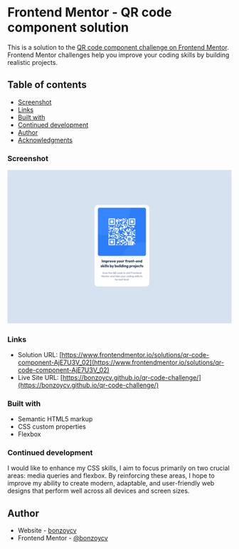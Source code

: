 # Frontend Mentor - QR code component solution

This is a solution to the [QR code component challenge on Frontend Mentor](https://www.frontendmentor.io/challenges/qr-code-component-iux_sIO_H). Frontend Mentor challenges help you improve your coding skills by building realistic projects.

## Table of contents

- [Screenshot](#screenshot)
- [Links](#links)
- [Built with](#built-with)
- [Continued development](#continued-development)
- [Author](#author)
- [Acknowledgments](#acknowledgments)

### Screenshot

![](/QR.jpg)

### Links

- Solution URL: [https://www.frontendmentor.io/solutions/qr-code-component-AjE7U3V_02](https://www.frontendmentor.io/solutions/qr-code-component-AjE7U3V_02)
- Live Site URL: [https://bonzoycv.github.io/qr-code-challenge/](https://bonzoycv.github.io/qr-code-challenge/)

### Built with

- Semantic HTML5 markup
- CSS custom properties
- Flexbox

### Continued development

I would like to enhance my CSS skills, I aim to focus primarily on two crucial areas: media queries and flexbox. By reinforcing these areas, I hope to improve my ability to create modern, adaptable, and user-friendly web designs that perform well across all devices and screen sizes.

## Author

- Website - [bonzoycv](https://noplaygames.dev)
- Frontend Mentor - [@bonzoycv](https://www.frontendmentor.io/profile/bonzoycv)
